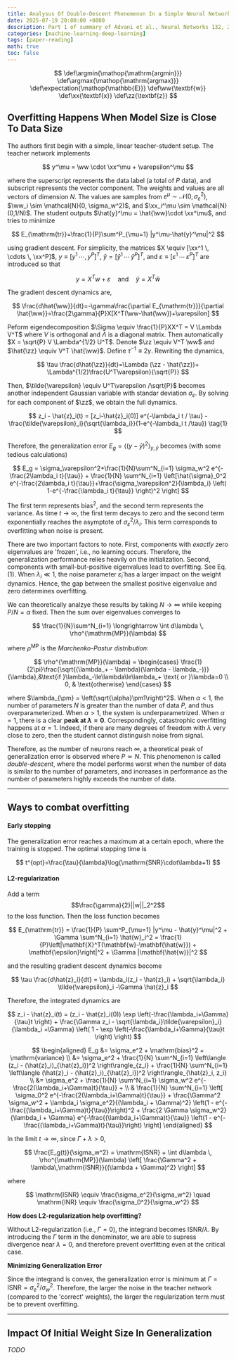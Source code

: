 ```yaml
---
title: Analysus Of Double-Descent Phenomenon In a Simple Neural Network
date: 2025-07-19 20:00:00 +0800
description: Part 1 of summary of Advani et al., Neural Networks 132, 2020, 428-46
categories: [machine-learning-deep-learning]
tags: [paper-reading]
math: true
toc: false
---
```


$$
    \def\argmin{\mathop{\mathrm{argmin}}}
    \def\argmax{\mathop{\mathrm{argmax}}}
    \def\expectation{\mathop{\mathbb{E}}}
    \def\ww{\textbf{w}}
    \def\xx{\textbf{x}}
    \def\zz{\textbf{z}}
$$


## Overfitting Happens When Model Size is Close To Data Size

The authors first begin with a simple, linear teacher-student setup. The teacher network implements

$$
y^\mu = \ww \cdot \xx^\mu + \varepsilon^\mu
$$

where the superscript represents the data label (a total of $P$ data), and subscript represents the vector component. The weights and values are all vectors of dimension $N$. The values are samples from $\varepsilon^\mu \sim \mathcal{N}(0, \sigma_\varepsilon^2)$, $\ww_i \sim \mathcal{N}(0, \sigma_w^2)$, and $\xx_i^\mu \sim \mathcal{N}(0,1/N)$. The student outputs $\hat{y}^\mu = \hat{\ww}\cdot \xx^\mu$, and tries to minimize

$$
E_{\mathrm{tr}}=\frac{1}{P}\sum^P_{\mu=1} |y^\mu-\hat{y}^\mu|^2
$$

using gradient descent. For simplicity, the matrices $X \equiv [\xx^1 \, \cdots \, \xx^P]$, $y \equiv [y^1 \, \cdots, \, y^P]^T$, $\hat{y} = [\hat{y}^1 \, \cdots \, \hat{y}^P]^T$, and $\varepsilon \equiv [\varepsilon^1 \, \cdots \, \varepsilon^P]^T$ are introduced so that

$$
y=X^Tw+\varepsilon \quad \text{and} \quad \hat{y}=X^T\hat{w}
$$

The gradient descent dynamics are,

$$
\frac{d\hat{\ww}}{dt}=-\gamma\frac{\partial E_{\mathrm{tr}}}{\partial \hat{\ww}}=\frac{2\gamma}{P}X[X^T(\ww-\hat{\ww})+\varepsilon]
$$

Peform eigendecomposition $\Sigma \equiv \frac{1}{P}XX^T = V \Lambda V^T$ where $V$ is orthogonal and $\Lambda$ is a diagonal matrix. Then automatically $X = \sqrt{P} V \Lambda^{1/2} U^T$. Denote $\zz \equiv V^T \ww$ and $\hat{\zz} \equiv V^T \hat{\ww}$. Define $\tau^{-1} \equiv 2\gamma$. Rewriting the dynamics,

$$
\tau \frac{d\hat{\zz}}{dt}=\Lambda (\zz - \hat{\zz})+ \Lambda^{1/2}\frac{U^T\varepsilon}{\sqrt{P}}
$$

Then, $\tilde{\varepsilon} \equiv U^T\varepsilon /\sqrt{P}$ becomes another independent Gaussian variable with standar deviation $\sigma_\varepsilon$. By solving for each component of $\zz$, we obtain the full dynamics.

$$
z_i - \hat{z}_i(t) = [z_i-\hat{z}_i(0)] e^{-\lambda_i t / \tau} - \frac{\tilde{\varepsilon}_i}{\sqrt{\lambda_i}}(1-e^{-\lambda_i t /\tau}) \tag{1}
$$

Therefore, the generalization error $E_g = \left\langle (y-\hat{y})^2 \right\rangle_{y,\hat{y}}$ becomes (with some tedious calculations)

$$
E_g = \sigma_\varepsilon^2+\frac{1}{N}\sum^N_{i=1} \sigma_w^2 e^{-\frac{2\lambda_i t}{\tau}} + \frac{1}{N} \sum^N_{i=1} \left[\hat{\sigma}_0^2 e^{-\frac{2\lambda_i t}{\tau}}+\frac{\sigma_\varepsilon^2}{\lambda_i} \left( 1-e^{-\frac{\lambda_i t}{\tau}} \right)^2 \right]
$$

The first term represents $\mathrm{bias}^2$, and the second term represents the variance. As time $t \to \infty$, the first term decays to zero and the second term exponentially reaches the asymptote of $\sigma_\varepsilon^2 / \lambda_i$. This term corresponds to overfitting when noise is present. 

There are two important factors to note. First, components with _exactly_ zero eigenvalues are 'frozen', i.e., no learning occurs. Therefore, the generalization performance relies heavily on the initialization. Second, components with small-but-positive eigenvalues lead to overfitting. See Eq. (1). When $\lambda_i \ll 1$, the noise parameter $\tilde{\varepsilon}_i$ has a larger impact on the weight dynamics. Hence, the gap between the smallest positive eigenvalue and zero determines overfitting. 


We can theoretically analzye these results by taking $N \to \infty$ while keeping $P/N=\alpha$ fixed. Then the sum over eigenvalues converges to

$$
\frac{1}{N}\sum^N_{i=1} \longrightarrow \int d\lambda \, \rho^{\mathrm{MP}}(\lambda)
$$

where $\rho^{\mathrm{MP}}$ is the *Marchenko-Pastur distribution*:

$$
\rho^{\mathrm{MP}}(\lambda) = \begin{cases} \frac{1}{2\pi}\frac{\sqrt{(\lambda_+ - \lambda)(\lambda - \lambda_-)}}{\lambda},&\text{if }\lambda_-\le\lambda\le\lambda_+ \text{ or }\lambda=0 \\ 0, & \text{otherwise} \end{cases}
$$

where $\lambda_{\pm} = \left(\sqrt{\alpha}\pm1\right)^2$. When $\alpha < 1$, the number of parameters $N$ is greater than the number of data $P$, and thus overparameterized. When $\alpha > 1$, the system is underparametrized. When $\alpha = 1$, there is a clear **peak at $\lambda = 0$**. Correspondingly, catastrophic overfitting happens at $\alpha=1$. Indeed, if there are many degrees of freedom with $\lambda$ very close to zero, then the student cannot distinguish noise from signal. 

Therefore, as the number of neurons reach $\infty$, a theoretical peak of generalization error is observed where $P \simeq N$. This phenomenon is called _double-descent_, where the model performs worst when the number of data is similar to the number of parameters, and increases in performance as the number of parameters highly exceeds the number of data.

---

## Ways to combat overfitting

#### Early stopping

The generalization error reaches a maximum at a certain epoch, where the training is stopped. The optimal stopping time is

$$
t^{opt}=\frac{\tau}{\lambda}\log(\mathrm{SNR}\cdot\lambda+1)
$$

#### L2-regularization

Add a term 
$$\frac{\gamma}{2}||w||_2^2$$
 to the loss function. Then the loss function becomes

$$
E_{\mathrm{tr}} = \frac{1}{P} \sum^P_{\mu=1} |y^\mu - \hat{y}^\mu|^2 + \Gamma \sum^N_{i=1} \hat{w}_i^2 = \frac{1}{P}\left|\mathbf{X}^T(\mathbf{w}-\mathbf{\hat{w}}) + \mathbf{\epsilon}\right|^2 + \Gamma |\mathbf{\hat{w}}|^2
$$

and the resulting gradient descent dynamics become

$$
\tau \frac{d\hat{z}_i}{dt} = \lambda_i(z_i - \hat{z}_i) + \sqrt{\lambda_i} \tilde{\varepsilon}_i -\Gamma \hat{z}_i
$$

Therefore, the integrated dynamics are

$$
z_i - \hat{z}_i(t) = (z_i - \hat{z}_i(0)) \exp \left(-\frac{\lambda_i+\Gamma}{\tau}t \right) + \frac{\Gamma z_i - \sqrt{\lambda_i}\tilde{\varepsilon}_i}{\lambda_i +\Gamma} \left( 1 - \exp \left(-\frac{\lambda_i+\Gamma}{\tau}t \right) \right)
$$

$$
\begin{aligned}
E_g &= \sigma_e^2 + \mathrm{bias}^2 + \mathrm{variance} \\
    &= \sigma_e^2 + \frac{1}{N} \sum^N_{i=1} \left\langle (z_i - ⟨\hat{z}_i⟩_{\hat{z}_i})^2 \right\rangle_{z_i} + \frac{1}{N} \sum^N_{i=1} \left\langle (\hat{z}_i - ⟨\hat{z}_i⟩_{\hat{z}_i})^2 \right\rangle_{\hat{z}_i, z_i} \\  
    &= \sigma_e^2 + \frac{1}{N} \sum^N_{i=1} \sigma_w^2 e^{-\frac{2(\lambda_i+\Gamma)t}{\tau}} + 
    \\ & \frac{1}{N} \sum^N_{i=1} \left[ \sigma_0^2 e^{-\frac{2(\lambda_i+\Gamma)t}{\tau}} + \frac{\Gamma^2 \sigma_w^2 + \lambda_i \sigma_e^2}{(\lambda_i + \Gamma)^2} \left(1 - e^{-\frac{(\lambda_i+\Gamma)t}{\tau}}\right)^2 + \frac{2 \Gamma \sigma_w^2}{\lambda_i + \Gamma} e^{-\frac{(\lambda_i+\Gamma)t}{\tau}} \left(1 - e^{-\frac{(\lambda_i+\Gamma)t}{\tau}}\right) \right]
\end{aligned}
$$

In the limit $t \to \infty$, since $\Gamma + \lambda > 0$,

$$
\frac{E_g(t)}{\sigma_w^2} = \mathrm{ISNR} + \int d\lambda \, \rho^{\mathrm{MP}}(\lambda) \left[ \frac{\Gamma^2 + \lambda\,\mathrm{ISNR}}{(\lambda + \Gamma)^2} \right]
$$

where

$$
\mathrm{ISNR} \equiv \frac{\sigma_e^2}{\sigma_w^2} \quad \mathrm{INR} \equiv \frac{\sigma_0^2}{\sigma_w^2}
$$

**How does L2-regularization help overfitting?**

Without L2-regularization (i.e., $\Gamma=0$), the integrand becomes $\mathrm{ISNR}/\lambda$. By introducing the $\Gamma$ term in the denominator, we are able to supress divergence near $\lambda=0$, and therefore prevent overfitting even at the critical case.

**Minimizing Generalization Error**

Since the integrand is convex, the generalization error is minimum at $Γ=\mathrm{ISNR} = {\sigma_e^2}/{\sigma_w^2}$. Therefore, the larger the noise in the teacher network (compared to the 'correct' weights), the larger the regularization term must be to prevent overfitting.

---

## Impact Of Initial Weight Size In Generalization

_TODO_